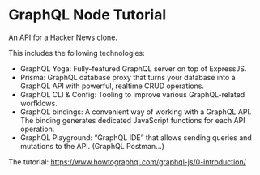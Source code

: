 # GraphQL Node Tutorial

An API for a Hacker News clone. 

This includes the following technologies:
- GraphQL Yoga: Fully-featured GraphQL server on top of ExpressJS.
- Prisma: GraphQL database proxy that turns your database into a GraphQL API with powerful, realtime CRUD operations.
- GraphQL CLI & Config: Tooling to improve various GraphQL-related worfklows.
- GraphQL bindings: A convenient way of working with a GraphQL API. The binding generates dedicated JavaScript functions for each API operation.
- GraphQL Playground: “GraphQL IDE” that allows sending queries and mutations to the API. (GraphQL Postman...)

The tutorial: https://www.howtographql.com/graphql-js/0-introduction/
